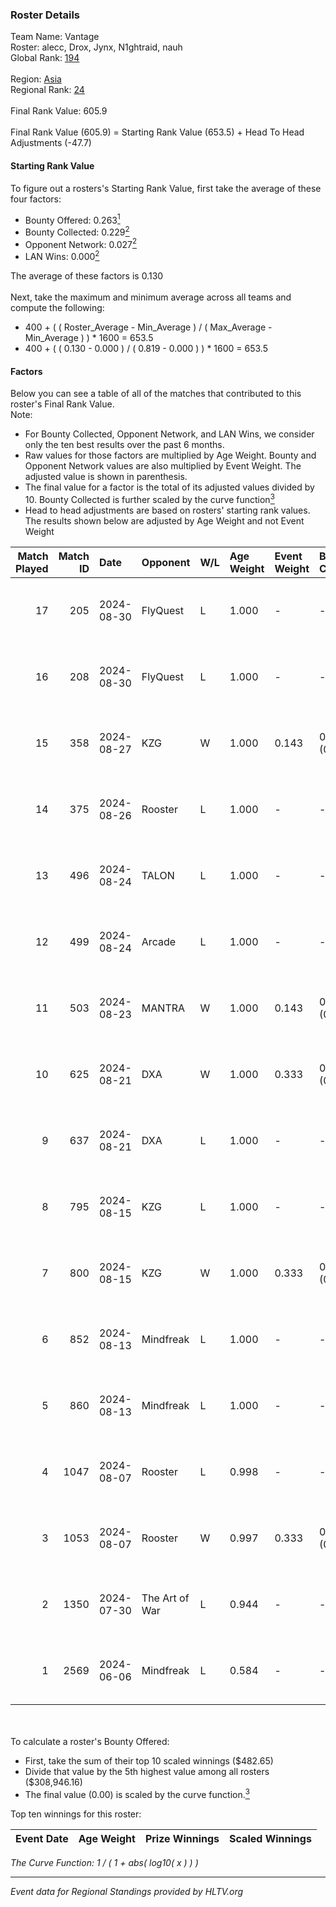 ### Roster Details<br />
Team Name: Vantage<br />
Roster: alecc, Drox, Jynx, N1ghtraid, nauh<br />
Global Rank: [194](../../standings_global_2024_09_06.md)<br />
<br />
Region: [Asia]( ../../standings_asia_2024_09_06.md)<br />
Regional Rank: [24]( ../../standings_asia_2024_09_06.md)<br />
<br />
Final Rank Value:  605.9<br />
<br />
Final Rank Value (605.9) = Starting Rank Value (653.5) + Head To Head Adjustments (-47.7)<br />

#### Starting Rank Value<br />
To figure out a rosters's Starting Rank Value, first take the average of these four factors:<br />
- Bounty Offered: 0.263[<sup>1</sup>](#table2)
- Bounty Collected: 0.229[<sup>2</sup>](#table1)
- Opponent Network: 0.027[<sup>2</sup>](#table1)
- LAN Wins: 0.000[<sup>2</sup>](#table1)

The average of these factors is 0.130<br />
<br />
Next, take the maximum and minimum average across all teams and compute the following:<br />
- 400 + ( ( Roster_Average - Min_Average ) / ( Max_Average - Min_Average ) ) * 1600 = 653.5
- 400 + ( ( 0.130 - 0.000 ) / ( 0.819 - 0.000 ) ) * 1600 = 653.5


#### Factors<br />
Below you can see a table of all of the matches that contributed to this roster's Final Rank Value.<br />
Note:<br />

- For Bounty Collected, Opponent Network, and LAN Wins, we consider only the ten best results over the past 6 months.
- Raw values for those factors are multiplied by Age Weight. Bounty and Opponent Network values are also multiplied by Event Weight. The adjusted value is shown in parenthesis.
- The final value for a factor is the total of its adjusted values divided by 10. Bounty Collected is further scaled by the curve function[<sup>3</sup>](#curveFunction)
- Head to head adjustments are based on rosters' starting rank values. The results shown below are adjusted by Age Weight and not Event Weight
<span id="table1"></span><br />


| Match Played | Match ID | Date       | Opponent       | W/L | Age Weight | Event Weight | Bounty Collected | Opponent Network | LAN Wins  | H2H Adj. | Roster                                    |
| -: | -: | :- | :- | :- | :- | :- | :- | :- | :- | -: | :- |
|           17 |      205 | 2024-08-30 | FlyQuest       | L   | 1.000      | -            | -                | -                | -         |    -2.34 | alecc, Drox, Jynx, N1ghtraid, nauh        |
|           16 |      208 | 2024-08-30 | FlyQuest       | L   | 1.000      | -            | -                | -                | -         |    -2.40 | alecc, Drox, Jynx, N1ghtraid, nauh        |
|           15 |      358 | 2024-08-27 | KZG            | W   | 1.000      | 0.143        | 0.003 (0.000)    | 0.157 (0.022)    | 0 (0.000) |    17.38 | alecc, Drox, Jynx, N1ghtraid, nauh        |
|           14 |      375 | 2024-08-26 | Rooster        | L   | 1.000      | -            | -                | -                | -         |    -8.66 | alecc, Drox, Jynx, N1ghtraid, nauh        |
|           13 |      496 | 2024-08-24 | TALON          | L   | 1.000      | -            | -                | -                | -         |   -15.63 | alecc, Drox, Jynx, N1ghtraid, nauh        |
|           12 |      499 | 2024-08-24 | Arcade         | L   | 1.000      | -            | -                | -                | -         |   -16.59 | alecc, Drox, Jynx, N1ghtraid, nauh        |
|           11 |      503 | 2024-08-23 | MANTRA         | W   | 1.000      | 0.143        | 0.000 (0.000)    | 0.038 (0.005)    | 0 (0.000) |    10.15 | alecc, Drox, Jynx, N1ghtraid, nauh        |
|           10 |      625 | 2024-08-21 | DXA            | W   | 1.000      | 0.333        | 0.001 (0.000)    | 0.230 (0.077)    | 0 (0.000) |    16.51 | alecc, Drox, Jynx, N1ghtraid, nauh        |
|            9 |      637 | 2024-08-21 | DXA            | L   | 1.000      | -            | -                | -                | -         |   -14.92 | alecc, Drox, Jynx, N1ghtraid, nauh        |
|            8 |      795 | 2024-08-15 | KZG            | L   | 1.000      | -            | -                | -                | -         |   -14.44 | alecc, Drox, Jynx, N1ghtraid, nauh        |
|            7 |      800 | 2024-08-15 | KZG            | W   | 1.000      | 0.333        | 0.003 (0.001)    | 0.157 (0.052)    | 0 (0.000) |    17.19 | alecc, Drox, Jynx, N1ghtraid, nauh        |
|            6 |      852 | 2024-08-13 | Mindfreak      | L   | 1.000      | -            | -                | -                | -         |   -10.48 | alecc, Drox, Jynx, N1ghtraid, nauh        |
|            5 |      860 | 2024-08-13 | Mindfreak      | L   | 1.000      | -            | -                | -                | -         |   -11.35 | alecc, Drox, Jynx, N1ghtraid, nauh        |
|            4 |     1047 | 2024-08-07 | Rooster        | L   | 0.998      | -            | -                | -                | -         |   -11.70 | alecc, Drox, Jynx, N1ghtraid, nauh        |
|            3 |     1053 | 2024-08-07 | Rooster        | W   | 0.997      | 0.333        | 0.007 (0.002)    | 0.351 (0.117)    | 0 (0.000) |    20.08 | alecc, Drox, Jynx, N1ghtraid, nauh        |
|            2 |     1350 | 2024-07-30 | The Art of War | L   | 0.944      | -            | -                | -                | -         |   -12.44 | Drox, Jynx, N1ghtraid, Napster, nauh      |
|            1 |     2569 | 2024-06-06 | Mindfreak      | L   | 0.584      | -            | -                | -                | -         |    -8.02 | Drox, Jynx, N1ghtraid, Omichella, vision  |

<br />
<span id="table2"></span><br />
To calculate a roster's Bounty Offered:<br />

- First, take the sum of their top 10 scaled winnings ($482.65)
- Divide that value by the 5th highest value among all rosters ($308,946.16)
- The final value (0.00) is scaled by the curve function.[<sup>3</sup>](#curveFunction)

Top ten winnings for this roster:<br />

| Event Date | Age Weight | Prize Winnings | Scaled Winnings |
| :- | -: | :- | :- |


<span id="curveFunction"></span>_The Curve Function: 1 / ( 1 + abs( log10( x ) ) )_<br />

---
_Event data for Regional Standings provided by HLTV.org_<br />
